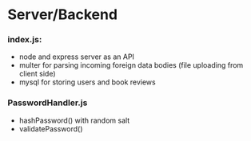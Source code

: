 # Server/Backend 

### index.js: 
- node and express server as an API 
- multer for parsing incoming foreign data bodies (file uploading from client side)
- mysql for storing users and book reviews 

### PasswordHandler.js 
- hashPassword() with random salt 
- validatePassword() 
